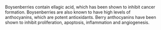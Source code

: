 

Boysenberries contain ellagic acid, which has been shown to inhibit cancer formation. Boysenberries are also known to have high levels of anthocyanins, which are potent antioxidants. Berry anthocyanins have been shown to inhibit proliferation, apoptosis, inflammation and angiogenesis.

